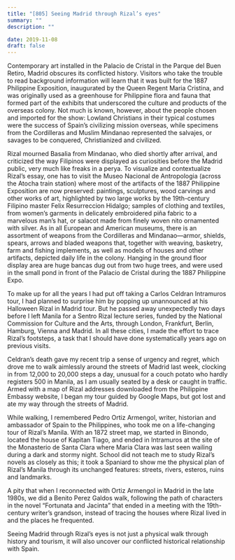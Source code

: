 ```yaml
---
title: "[805] Seeing Madrid through Rizal’s eyes"
summary: ""
description: ""

date: 2019-11-08
draft: false
---
```



Contemporary art installed in the Palacio de Cristal in the Parque del Buen Retiro, Madrid obscures its conflicted history. Visitors who take the trouble to read background information will learn that it was built for the 1887 Philippine Exposition, inaugurated by the Queen Regent Maria Cristina, and was originally used as a greenhouse for Philippine flora and fauna that formed part of the exhibits that underscored the culture and products of the overseas colony. Not much is known, however, about the people chosen and imported for the show: Lowland Christians in their typical costumes were the success of Spain’s civilizing mission overseas, while specimens from the Cordilleras and Muslim Mindanao represented the salvajes, or savages to be conquered, Christianized and civilized.

Rizal mourned Basalia from Mindanao, who died shortly after arrival, and criticized the way Filipinos were displayed as curiosities before the Madrid public, very much like freaks in a perya. To visualize and contextualize Rizal’s essay, one has to visit the Museo Nacional de Antropologia (across the Atocha train station) where most of the artifacts of the 1887 Philippine Exposition are now preserved: paintings, sculptures, wood carvings and other works of art, highlighted by two large works by the 19th-century Filipino master Felix Resurreccion Hidalgo; samples of clothing and textiles, from women’s garments in delicately embroidered piña fabric to a marvelous man’s hat, or salacot made from finely woven nito ornamented with silver. As in all European and American museums, there is an assortment of weapons from the Cordilleras and Mindanao—armor, shields, spears, arrows and bladed weapons that, together with weaving, basketry, farm and fishing implements, as well as models of houses and other artifacts, depicted daily life in the colony. Hanging in the ground floor display area are huge bancas dug out from two huge trees, and were used in the small pond in front of the Palacio de Cristal during the 1887 Philippine Expo.

To make up for all the years I had put off taking a Carlos Celdran Intramuros tour, I had planned to surprise him by popping up unannounced at his Halloween Rizal in Madrid tour. But he passed away unexpectedly two days before I left Manila for a Sentro Rizal lecture series, funded by the National Commission for Culture and the Arts, through London, Frankfurt, Berlin, Hamburg, Vienna and Madrid. In all these cities, I made the effort to trace Rizal’s footsteps, a task that I should have done systematically years ago on previous visits.

Celdran’s death gave my recent trip a sense of urgency and regret, which drove me to walk aimlessly around the streets of Madrid last week, clocking in from 12,000 to 20,000 steps a day, unusual for a couch potato who hardly registers 500 in Manila, as I am usually seated by a desk or caught in traffic. Armed with a map of Rizal addresses downloaded from the Philippine Embassy website, I began my tour guided by Google Maps, but got lost and ate my way through the streets of Madrid.

While walking, I remembered Pedro Ortiz Armengol, writer, historian and ambassador of Spain to the Philippines, who took me on a life-changing tour of Rizal’s Manila. With an 1872 street map, we started in Binondo, located the house of Kapitan Tiago, and ended in Intramuros at the site of the Monasterio de Santa Clara where Maria Clara was last seen wailing during a dark and stormy night. School did not teach me to study Rizal’s novels as closely as this; it took a Spaniard to show me the physical plan of Rizal’s Manila through its unchanged features: streets, rivers, esteros, ruins and landmarks.

A pity that when I reconnected with Ortiz Armengol in Madrid in the late 1980s, we did a Benito Perez Galdos walk, following the path of characters in the novel “Fortunata and Jacinta” that ended in a meeting with the 19th-century writer’s grandson, instead of tracing the houses where Rizal lived in and the places he frequented.

Seeing Madrid through Rizal’s eyes is not just a physical walk through history and tourism, it will also uncover our conflicted historical relationship with Spain.
